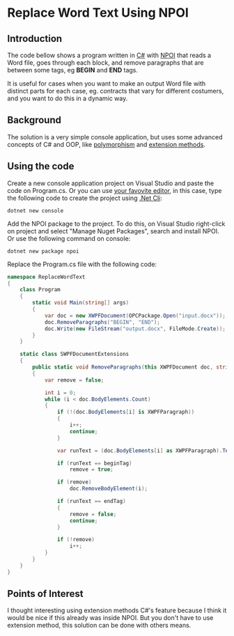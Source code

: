 # Replace Word Text Using NPOI

## Introduction

The code bellow shows a program written in [C#](https://docs.microsoft.com/pt-br/dotnet/csharp/) with [NPOI](https://github.com/tonyqus/npoi) that reads a Word file, goes through each block, and remove paragraphs that are between some tags, eg **BEGIN** and **END** tags.

It is useful for cases when you want to make an output Word file with distinct parts for each case, eg. contracts that vary for different costumers, and you want to do this in a dynamic way.

## Background

The solution is a very simple console application, but uses some advanced concepts of C# and OOP, like [polymorphism](https://docs.microsoft.com/dotnet/csharp/programming-guide/classes-and-structs/polymorphism) and [extension methods](https://docs.microsoft.com/dotnet/csharp/programming-guide/classes-and-structs/extension-methods).

## Using the code

Create a new console application project on Visual Studio and paste the code on Program.cs. Or you can use [your favovite editor](https://code.visualstudio.com/), in this case, type the following code to create the project using [.Net Cli](https://docs.microsoft.com/pt-br/dotnet/core/tools/?tabs=netcore2x):

`dotnet new console`

Add the NPOI package to the project. To do this, on Visual Studio right-click on project and select "Manage Nuget Packages", search and install NPOI. Or use the following command on console:

`dotnet new package npoi`

Replace the Program.cs file with the following code:

```C#
namespace ReplaceWordText
{
    class Program
    {
        static void Main(string[] args)
        {
            var doc = new XWPFDocument(OPCPackage.Open("input.docx"));
            doc.RemoveParagraphs("BEGIN", "END");
            doc.Write(new FileStream("output.docx", FileMode.Create));
        }
    }

    static class SWPFDocumentExtensions
    {
        public static void RemoveParagraphs(this XWPFDocument doc, string beginTag, string endTag)
        {
            var remove = false;

            int i = 0;
            while (i < doc.BodyElements.Count)
            {
                if (!(doc.BodyElements[i] is XWPFParagraph))
                {
                    i++;
                    continue;
                }

                var runText = (doc.BodyElements[i] as XWPFParagraph).Text;

                if (runText == beginTag)
                    remove = true;

                if (remove)
                    doc.RemoveBodyElement(i);

                if (runText == endTag)
                {
                    remove = false;
                    continue;
                }

                if (!remove)
                    i++;
            }
        }
    }
}
```

## Points of Interest

I thought interesting using extension methods C#'s feature because I think it would be nice if this already was inside NPOI. But you don't have to use extension method, this solution can be done with others means.
